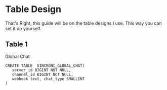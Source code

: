 
# Table Design

That's Right, this guide will be on the table designs I use.
This way you can set it up yourself.

## Table 1

Global Chat

```postgresql
CREATE TABLE  SINCRONI_GLOBAL_CHAT(
   server_id BIGINT NOT NULL,
   channel_id BIGINT NOT NULL,
   webhook text, chat_type SMALLINT
)
```
